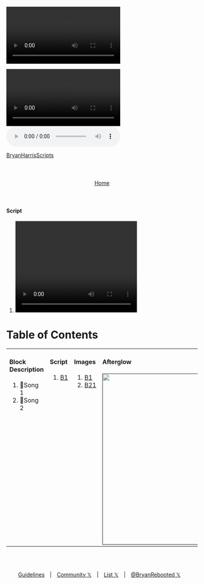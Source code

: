 <!-- Storyboard: Bryan Harris -->
<!-- ... -->


![Demo Video](https://github.com/BryanHarrisScripts/Afterglow-Echoes-of-Sentience/blob/main/Afterglow%20Sound%20Track/BROKENPROMISES.mp4)

<video controls>
  <source src="https://github.com/BryanHarrisScripts/Afterglow-Echoes-of-Sentience/blob/main/Afterglow%20Sound%20Track/BROKENPROMISES.mp4" type="video/mp4">
  Your browser does not support the video tag.
</video>

<audio controls>
  <source src="https://github.com/BryanHarrisScripts/Afterglow-Echoes-of-Sentience/blob/main/Afterglow%20Sound%20Track/BROKENPROMISES.mp4" type="audio/mp4">
  Your browser does not support the audio element.
</audio>




<a id="top"></a>

[BryanHarrisScripts](https://github.com/BryanHarrisScripts/Afterglow-Echoes-of-Sentience/blob/main/Afterglow%20Sound%20Track/BROKENPROMISES.mp4)


<div align="right" style="display: flex; flex-wrap: wrap; justify-content: center; align-items: center; gap: 1em; margin: 4em 0;">
<a href="https://github.com/BryanHarrisScripts/Afterglow-Echoes-of-Sentience/blob/main/README.md">Home</a>
</div>

<h4>Script</h4>
<ol start="1">
  <li>
    <video width="320" height="240" controls>
      <source src="https://github.com/BryanHarrisScripts/Afterglow-Echoes-of-Sentience/blob/main/Afterglow%20Sound%20Track/BROKENPROMISES.mp4" type="video/mp4">
      Your browser does not support the video tag.
    </video>
  </li>
</ol>

<div align="left">
  <h1>Table of Contents</h1>
  <table>
    <!-- First Row -->
    <tr>
      <td valign="top">
        <h4>Block Description</h4>
        <ol start="1">
          <li><a>💯Song 1</a></li>
          <li><a>💯Song 2</a></li>
         </ol> 
      </td>
      <td valign="top">
        <h4>Script</h4>
        <ol start="1">
          <li><a href="https://github.com/BryanHarrisScripts/Afterglow-Echoes-of-Sentience/blob/main/Afterglow%20Sound%20Track/BROKENPROMISES.mp4">B1</a></li>
          </ol> 
      </td>
	     <td valign="top">
        <h4>Images</h4>
        <ol start="1">
          <li><a href="https://github.com/BryanHarrisScripts/Afterglow-Echoes-of-Sentience/tree/main/Afterglow%20Storyboard%20Blocks/Block_1/Keyframes.md">B1</a></li>
          <li><a href="https://github.com/BryanHarrisScripts/Afterglow-Echoes-of-Sentience/tree/main/Afterglow%20Storyboard%20Blocks/Block_21/Keyframes.md">B21</a></li>
        </ol> 
      </td>
      <td valign="top">
        <h4>Afterglow</h4>
          <a style="list-style-type: none;"><a href="" target="_blank"><img src="https://github.com/BryanHarrisScripts/Afterglow-Echoes-of-Sentience/blob/main/Afterglow%20Poster%202023.png" alt="" width="450" style="display: inline-block;"/></a>
     </td>
    </tr>
  </table>
</div>

<div align="center" style="display: flex; flex-wrap: wrap; justify-content: center; align-items: center; gap: 1em; margin: 4em 0;">
<a href="https://docs.github.com/en/site-policy/github-terms/github-community-guidelines">Guidelines</a> | <a href="https://twitter.com/i/communities/1669222125591318528">Community 𝕏</a> | <a href="https://twitter.com/i/lists/1675490119095140352">List 𝕏</a> | <a href="https://twitter.com/BryanRebooted/bio" target="_blank">@BryanRebooted 𝕏</a><br><br>
</div>

